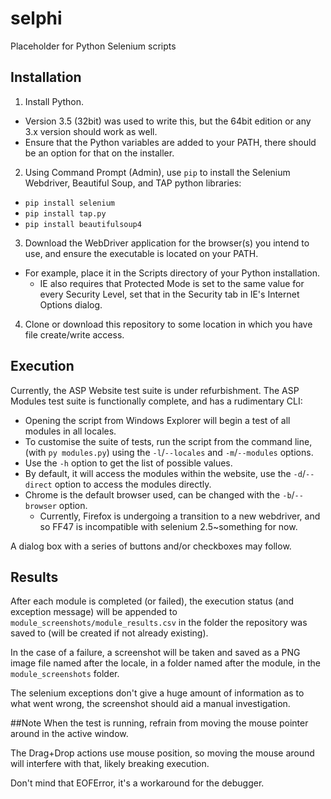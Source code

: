 # selphi
Placeholder for Python Selenium scripts

## Installation
1. Install Python.
  * Version 3.5 (32bit) was used to write this, but the 64bit edition or any 3.x version should work as well.
  * Ensure that the Python variables are added to your PATH, there should be an option for that on the installer.
2. Using Command Prompt (Admin), use `pip` to install the Selenium Webdriver, Beautiful Soup, and TAP python libraries:
  * `pip install selenium`
  * `pip install tap.py`
  * `pip install beautifulsoup4`
3. Download the WebDriver application for the browser(s) you intend to use, and ensure the executable is located on your PATH.
  * For example, place it in the Scripts directory of your Python installation.
	* IE also requires that Protected Mode is set to the same value for every Security Level, set that in  the Security tab in IE's Internet Options dialog.
4. Clone or download this repository to some location in which you have file create/write access.

## Execution
Currently, the ASP Website test suite is under refurbishment.
The ASP Modules test suite is functionally complete, and has a rudimentary CLI:
* Opening the script from Windows Explorer will begin a test of all modules in all locales.
* To customise the suite of tests, run the script from the command line, (with `py modules.py`) using the `-l`/`--locales` and `-m`/`--modules` options.
* Use the `-h` option to get the list of possible values.
* By default, it will access the modules within the website, use the `-d`/`--direct` option to access the modules directly.
* Chrome is the default browser used, can be changed with the `-b`/`--browser` option.
	* Currently, Firefox is undergoing a transition to a new webdriver, and so FF47 is incompatible with selenium 2.5~something for now.

A dialog box with a series of buttons and/or checkboxes may follow.

## Results
After each module is completed (or failed), the execution status (and exception message) will be appended to `module_screenshots/module_results.csv` in the folder the repository was saved to (will be created if not already existing).

In the case of a failure, a screenshot will be taken and saved as a PNG image file named after the locale, in a folder named after the module, in the `module_screenshots` folder.

The selenium exceptions don't give a huge amount of information as to what went wrong, the screenshot should aid a manual investigation.

##Note
When the test is running, refrain from moving the mouse pointer around in the active window.

The Drag+Drop actions use mouse position, so moving the mouse around will interfere with that, likely breaking execution.

Don't mind that EOFError, it's a workaround for the debugger.
